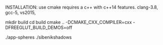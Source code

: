 INSTALLATION:
use cmake
requires a c++ with c++14 features. clang-3.8, gcc-5, vs2015,

mkdir build
cd build
cmake .. -DCMAKE_CXX_COMPILER=cxx -DFREEGLUT_BUILD_DEMOS=off

./app-spheres
./sibenikshadows

